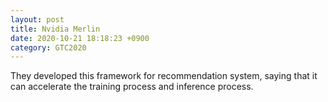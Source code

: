 ```yaml
---
layout: post
title: Nvidia Merlin
date: 2020-10-21 18:18:23 +0900
category: GTC2020
---
```


They developed this framework for recommendation system, saying that it can accelerate the training process and inference process.

